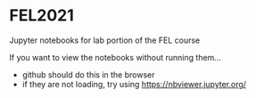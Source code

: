 # FEL2021
Jupyter notebooks for lab portion of the FEL course

If you want to view the notebooks without running them...
- github should do this in the browser
- if they are not loading, try using https://nbviewer.jupyter.org/
